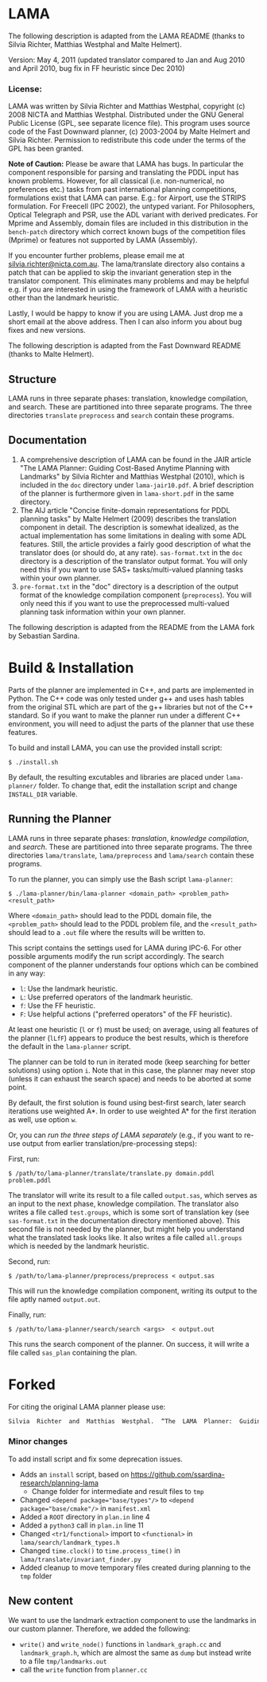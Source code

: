 # LAMA

The following description is adapted from the LAMA README (thanks to Silvia Richter, Matthias Westphal and Malte Helmert). 

Version: May 4, 2011 (updated translator compared to Jan and Aug 2010 and April 2010, bug fix in FF heuristic since Dec 2010)

### License:
LAMA was written by Silvia Richter and Matthias Westphal, copyright (c) 2008 NICTA and Matthias Westphal. Distributed under the GNU General Public License (GPL, see separate licence file). This program uses source code of the Fast Downward planner, (c) 2003-2004 by Malte Helmert and Silvia Richter. Permission to redistribute this code under the terms of the GPL has been granted.

**Note of Caution:** Please be aware that LAMA has bugs. In particular the component responsible for parsing and translating the PDDL input has known problems. However, for all classical (i.e. non-numerical, no preferences etc.) tasks from past international planning competitions, formulations exist that LAMA can parse. E.g.: for Airport, use the STRIPS formulation. For Freecell (IPC 2002), the untyped variant. For Philosophers, Optical Telegraph and PSR, use the ADL variant with derived predicates. For Mprime and Assembly, domain files are included in this distribution in the `bench-patch` directory which correct known bugs of the competition files (Mprime) or features not supported by LAMA (Assembly).

If you encounter further problems, please email me at silvia.richter@nicta.com.au. The lama/translate directory also contains a patch that can be applied to skip the invariant generation step in the translator component. This eliminates many problems and may be helpful e.g. if you are interested in using the framework of LAMA with a heuristic other than the landmark heuristic.

Lastly, I would be happy to know if you are using LAMA. Just drop me a short email at the above address. Then I can also inform you about bug fixes and new versions.

The following description is adapted from the Fast Downward README (thanks to Malte Helmert).

## Structure

LAMA runs in three separate phases: translation, knowledge compilation, and search. These are partitioned into three separate programs.  The three directories `translate` `preprocess` and `search` contain these programs.

## Documentation

1. A comprehensive description of LAMA can be found in the JAIR article "The LAMA Planner: Guiding Cost-Based Anytime Planning with Landmarks" by Silvia Richter and Matthias Westphal (2010), which is included in the `doc` directory under `lama-jair10.pdf`. A brief description of the planner is furthermore given in `lama-short.pdf` in the same directory. 
2. The AIJ article "Concise finite-domain representations for PDDL planning tasks" by Malte Helmert (2009) describes the translation component in detail. The description is somewhat idealized, as the actual implementation has some limitations in dealing with some ADL features. Still, the article provides a fairly good description of what the translator does (or should do, at any rate). `sas-format.txt` in the `doc` directory is a description of the translator output format. You will only need this if you want to use SAS+ tasks/multi-valued planning tasks within your own planner.
4. `pre-format.txt` in the "doc" directory is a description of the output format of the knowledge compilation component (`preprocess`). You will only need this if you want to use the preprocessed multi-valued planning task information within your own planner.

The following description is adapted from the README from the LAMA fork by Sebastian Sardina.

# Build & Installation

Parts of the planner are implemented in C++, and parts are implemented in Python. The C++ code was only tested under g++ and uses hash tables from the original STL which are part of the g++ libraries but not of the C++ standard. So if you want to make the planner run under a different C++ environment, you will need to adjust the parts of the planner that use these features.

To build and install LAMA, you can use the provided install script:

```shell
$ ./install.sh
```

By default, the resulting excutables and libraries are placed under `lama-planner/` folder. To change that, edit the installation script and change `INSTALL_DIR` variable.

## Running the Planner

LAMA runs in three separate phases: _translation_, _knowledge compilation_, and _search_. These are partitioned into three separate programs. The three directories `lama/translate`, `lama/preprocess` and
`lama/search` contain these programs.

To run the planner, you can simply use the Bash script `lama-planner`:

```shell
$ ./lama-planner/bin/lama-planner <domain_path> <problem_path> <result_path>
```

Where `<domain_path>` should lead to the PDDL domain file, the `<problem_path>` should lead to the PDDL problem file, and the `<result_path>` should lead to a `.out` file where the results will be written to.

This script contains the settings used for LAMA during IPC-6. For other possible arguments modify the run script accordingly. The search component of the planner understands four options which can be combined in any way:

* `l`: Use the landmark heuristic.
* `L`: Use preferred operators of the landmark heuristic.
* `f`: Use the FF heuristic.
* `F`: Use helpful actions ("preferred operators" of the FF heuristic).

At least one heuristic (`l` or `f`) must be used; on average, using all features of the planner (`lLfF`) appears to produce the best results, which is therefore the default in the `lama-planner` script.

The planner can be told to run in iterated mode (keep searching for better solutions) using option `i`. Note that in this case, the planner may never stop (unless it can exhaust the search space) and needs to be aborted at some point.

By default, the first solution is found using best-first search, later search iterations use weighted A*. In order to use weighted A* for the first iteration as well, use option `w`.

Or, you can _run the three steps of LAMA separately_ (e.g., if you want to re-use output from earlier translation/pre-processing steps):

First, run:

```shell
$ /path/to/lama-planner/translate/translate.py domain.pddl problem.pddl
```

The translator will write its result to a file called `output.sas`, which serves as an input to the next phase, knowledge compilation. The translator also writes a file called `test.groups`, which is some sort of translation key (see `sas-format.txt` in the documentation directory mentioned above). This second file is not needed by the planner, but might help you understand what the translated task looks like. It also writes a file called `all.groups` which is needed by the landmark heuristic.

Second, run:

```shell
$ /path/to/lama-planner/preprocess/preprocess < output.sas
```

This will run the knowledge compilation component, writing its output to the file aptly named `output.out`.

Finally, run:

```shell
$ /path/to/lama-planner/search/search <args>  < output.out
```

This runs the search component of the planner. On success, it will write a file called `sas_plan` containing the plan.


# Forked

For citing the original LAMA planner please use:
```bib.tex
Silvia  Richter  and  Matthias  Westphal.  “The  LAMA  Planner:  GuidingCost-Based Anytime Planning with Landmarks”. In:Journal of ArtificialIntelligence Research. Vol. 39. 2010, pp. 127–177.
```

### Minor changes
To add install script and fix some deprecation issues.
- Adds an `install` script, based on https://github.com/ssardina-research/planning-lama
  - Change folder for intermediate and result files to `tmp`
- Changed `<depend package="base/types"/>` to `<depend package="base/cmake"/>` in `manifest.xml`
- Added a `ROOT` directory in `plan.in` line 4
- Added a `python3` call in `plan.in` line 11
- Changed `<tr1/functional>` import to `<functional>` in `lama/search/landmark_types.h`
- Changed `time.clock()` to `time.process_time()` in `lama/translate/invariant_finder.py`
- Added cleanup to move temporary files created during planning to the `tmp` folder


## New content
We want to use the landmark extraction component to use the landmarks in our custom planner. Therefore, we added the following:
- `write()` and `write_node()` functions in `landmark_graph.cc` and `landmark_graph.h`, which are almost the same as `dump` but instead write to a file `tmp/landmarks.out`
- call the `write` function from `planner.cc`